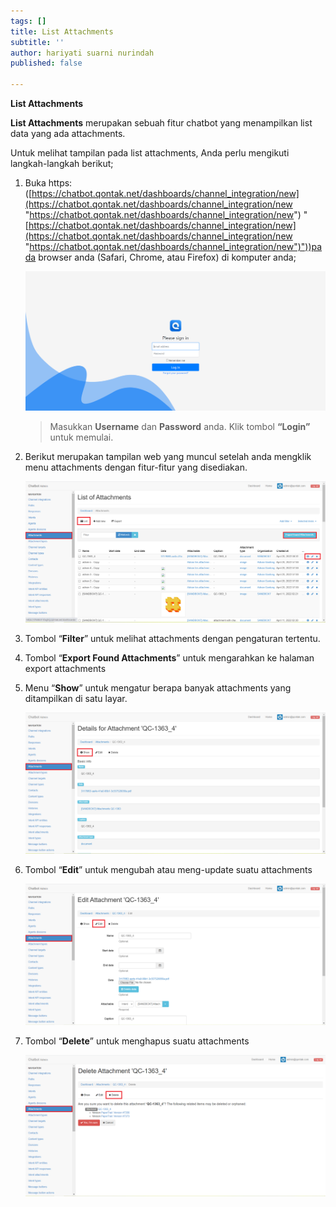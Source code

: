 ```yaml
---
tags: []
title: List Attachments
subtitle: ''
author: hariyati suarni nurindah
published: false

---
```

**List Attachments**

**List Attachments** merupakan sebuah fitur chatbot yang menampilkan list data yang ada attachments.

Untuk melihat tampilan pada list attachments, Anda perlu mengikuti langkah-langkah berikut;

1. Buka https: ([https://chatbot.qontak.net/dashboards/channel_integration/new](https://chatbot.qontak.net/dashboards/channel_integration/new "https://chatbot.qontak.net/dashboards/channel_integration/new") "[https://chatbot.qontak.net/dashboards/channel_integration/new](https://chatbot.qontak.net/dashboards/channel_integration/new "https://chatbot.qontak.net/dashboards/channel_integration/new")"))pada browser anda (Safari, Chrome, atau Firefox) di komputer anda;

   ![](/uploads/channell.PNG)

   > Masukkan **Username** dan **Password** anda. Klik tombol **“Login”** untuk memulai.
2. Berikut merupakan tampilan web yang muncul setelah anda mengklik menu attachments dengan fitur-fitur yang disediakan.

   ![](/uploads/attachmentupdate1.PNG)
3. Tombol “**Filter**” untuk melihat attachments dengan pengaturan tertentu.
4. Tombol “**Export Found Attachments**” untuk mengarahkan ke halaman export attachments 
5. Menu “**Show**” untuk mengatur berapa banyak attachments yang ditampilkan di satu layar.

   ![](/uploads/attachmentupdate2.PNG)
6. Tombol “**Edit**” untuk mengubah atau meng-update suatu attachments 

   ![](/uploads/attachmentupdate3.PNG)
7. Tombol “**Delete**” untuk menghapus suatu attachments 

   ![](/uploads/attachmentupdate4.PNG)